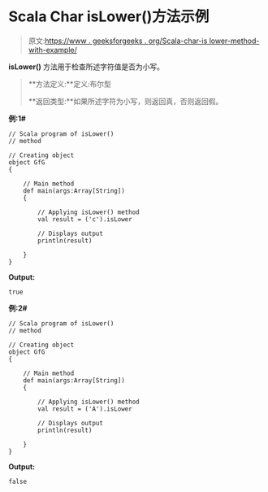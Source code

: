 # Scala Char isLower()方法示例

> 原文:[https://www . geeksforgeeks . org/Scala-char-is lower-method-with-example/](https://www.geeksforgeeks.org/scala-char-islower-method-with-example/)

**isLower()** 方法用于检查所述字符值是否为小写。

> **方法定义:**定义:布尔型
> 
> **返回类型:**如果所述字符为小写，则返回真，否则返回假。

**例:1#**

```
// Scala program of isLower()
// method

// Creating object
object GfG
{ 

    // Main method
    def main(args:Array[String])
    {

        // Applying isLower() method 
        val result = ('c').isLower

        // Displays output
        println(result)

    }
} 
```

**Output:**

```
true

```

**例:2#**

```
// Scala program of isLower()
// method

// Creating object
object GfG
{ 

    // Main method
    def main(args:Array[String])
    {

        // Applying isLower() method
        val result = ('A').isLower

        // Displays output
        println(result)

    }
} 
```

**Output:**

```
false

```